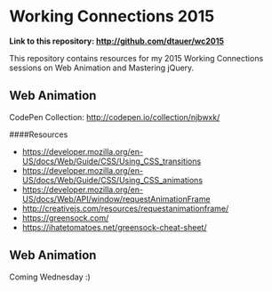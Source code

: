 # Working Connections 2015

**Link to this repository: http://github.com/dtauer/wc2015**

This repository contains resources for my 2015 Working Connections sessions on Web Animation and Mastering jQuery.

## Web Animation

CodePen Collection: http://codepen.io/collection/njbwxk/

####Resources
- https://developer.mozilla.org/en-US/docs/Web/Guide/CSS/Using_CSS_transitions
- https://developer.mozilla.org/en-US/docs/Web/Guide/CSS/Using_CSS_animations
- https://developer.mozilla.org/en-US/docs/Web/API/window/requestAnimationFrame
- http://creativejs.com/resources/requestanimationframe/
- https://greensock.com/
- https://ihatetomatoes.net/greensock-cheat-sheet/

## Web Animation

Coming Wednesday :)
